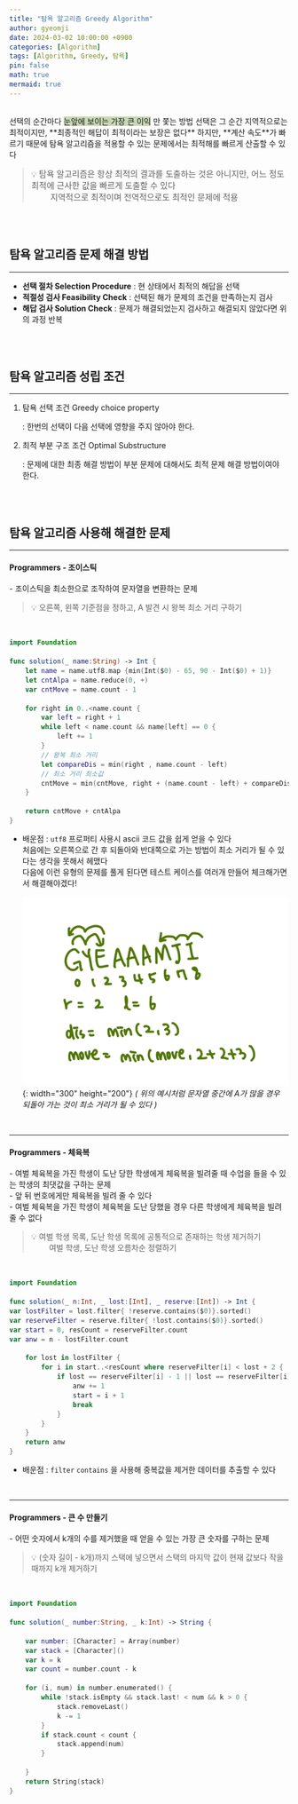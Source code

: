```yaml
---
title: "탐욕 알고리즘 Greedy Algorithm"
author: gyeomji
date: 2024-03-02 10:00:00 +0900
categories: [Algorithm]
tags: [Algorithm, Greedy, 탐욕]
pin: false
math: true
mermaid: true
---
```


<br/> 
선택의 순간마다
<span style='background-color:#c8d8b4'> 눈앞에 보이는 가장 큰 이익</span>
만 쫓는 방법  
선택은 그 순간 지역적으로는 최적이지만, **최종적인 해답이 최적이라는 보장은 없다**  
하지만, **계산 속도**가 빠르기 때문에 탐욕 알고리즘을 적용할 수 있는 문제에서는 최적해를 빠르게 산출할 수 있다

> 💡 <span style="font-size: 15px">탐욕 알고리즘은 항상 최적의 결과를 도출하는 것은 아니지만, 어느 정도 최적에 근사한 값을 빠르게 도출할 수 있다<br /> 　 　지역적으로 최적이며 전역적으로도 최적인 문제에 적용</span>

<br/> 
<br/>

## 탐욕 알고리즘 문제 해결 방법

---

- **선택 절차 Selection Procedure** : 현 상태에서 최적의 해답을 선택
- **적절성 검사 Feasibility Check** : 선택된 해가 문제의 조건을 만족하는지 검사
- **해답 검사 Solution Check** : 문제가 해결되었는지 검사하고 해결되지 않았다면 위의 과정 반복

<br/>
<br/>

## 탐욕 알고리즘 성립 조건

---

1. 탐욕 선택 조건 Greedy choice property

   : 한번의 선택이 다음 선택에 영향을 주지 않아야 한다.

2. 최적 부분 구조 조건 Optimal Substructure

   : 문제에 대한 최종 해결 방법이 부분 문제에 대해서도 최적 문제 해결 방법이여야 한다.

<br/>
<br/>

## 탐욕 알고리즘 사용해 해결한 문제

---

#### Programmers - 조이스틱

\- 조이스틱을 최소한으로 조작하여 문자열을 변환하는 문제<br />

> 💡 오른쪽, 왼쪽 기준점을 정하고, A 발견 시 왕복 최소 거리 구하기

<br />

```swift
import Foundation

func solution(_ name:String) -> Int {
    let name = name.utf8.map {min(Int($0) - 65, 90 - Int($0) + 1)}
    let cntAlpa = name.reduce(0, +)
    var cntMove = name.count - 1

    for right in 0..<name.count {
        var left = right + 1
        while left < name.count && name[left] == 0 {
            left += 1
        }
        // 왕복 최소 거리
        let compareDis = min(right , name.count - left)
        // 최소 거리 최소값
        cntMove = min(cntMove, right + (name.count - left) + compareDis)
    }

    return cntMove + cntAlpa
}
```

- 배운점
  : `utf8` 프로퍼티 사용시 ascii 코드 값을 쉽게 얻을 수 있다 <br />
  처음에는 오른쪽으로 간 후 되돌아와 반대쪽으로 가는 방법이 최소 거리가 될 수 있다는 생각을 못해서 헤맸다 <br />
  다음에 이런 유형의 문제를 풀게 된다면 테스트 케이스를 여러개 만들어 체크해가면서 해결해야겠다!

  ![joystick](/assets/img/joystick.jpeg){: width="300" height="200"}
  _( 위의 예시처럼 문자열 중간에 A가 많을 경우 되돌아 가는 것이 최소 거리가 될 수 있다 )_

<br />

---

#### Programmers - 체육복

\- 여벌 체육복을 가진 학생이 도난 당한 학생에게 체육복을 빌려줄 때 수업을 들을 수 있는 학생의 최댓값을 구하는 문제<br />
\- 앞 뒤 번호에게만 체육복을 빌려 줄 수 있다<br />
\- 여벌 체육복을 가진 학생이 체육복을 도난 당했을 경우 다른 학생에게 체육복을 빌려줄 수 없다

> 💡 여벌 학생 목록, 도난 학생 목록에 공통적으로 존재하는 학생 제거하기 <br /> 　 　여벌 학생, 도난 학생 오름차순 정렬하기

<br />

```swift
import Foundation

func solution(_ n:Int, _ lost:[Int], _ reserve:[Int]) -> Int {
var lostFilter = lost.filter{ !reserve.contains($0)}.sorted()
var reserveFilter = reserve.filter{ !lost.contains($0)}.sorted()
var start = 0, resCount = reserveFilter.count
var anw = n - lostFilter.count

    for lost in lostFilter {
        for i in start..<resCount where reserveFilter[i] < lost + 2 {
            if lost == reserveFilter[i] - 1 || lost == reserveFilter[i] + 1 {
                anw += 1
                start = i + 1
                break
            }
        }
    }
    return anw
}
```

- 배운점
  : `filter` `contains` 을 사용해 중복값을 제거한 데이터를 추출할 수 있다 <br />

<br />

---

#### Programmers - 큰 수 만들기

\- 어떤 숫자에서 k개의 수를 제거했을 때 얻을 수 있는 가장 큰 숫자를 구하는 문제<br />

> 💡 (숫자 길이 - k개)까지 스택에 넣으면서 스택의 마지막 값이 현재 값보다 작을 때까지 k개 제거하기

<br />

```swift
import Foundation

func solution(_ number:String, _ k:Int) -> String {

    var number: [Character] = Array(number)
    var stack = [Character]()
    var k = k
    var count = number.count - k

    for (i, num) in number.enumerated() {
        while !stack.isEmpty && stack.last! < num && k > 0 {
            stack.removeLast()
            k -= 1
        }
        if stack.count < count {
            stack.append(num)
        }

    }
    return String(stack)
}
```

<br />

[^footnote]: The footnote source
[^fn-nth-2]: The 2nd footnote source
